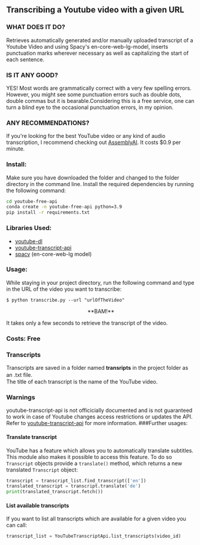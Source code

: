 ## Transcribing a Youtube video with a given URL
### WHAT DOES IT DO?
Retrieves automatically generated and/or manually uploaded transcript of a Youtube Video and using Spacy's en-core-web-lg-model, inserts punctuation marks wherever necessary as well as capitalizing the start of each sentence.
### IS IT ANY GOOD?
YES! Most words are grammatically correct with a very few spelling errors. However, you might see some punctuation errors such as double dots, double commas but it is bearable.Considering this is a free service, one can turn a blind eye to the occasional punctuation errors, in my opinion.
### ANY RECOMMENDATIONS?
 If you're looking for the best YouTube video or any kind of audio transcription, I recommend checking out [AssemblyAI](https://www.assemblyai.com/). It costs $0.9 per minute.
### Install:
Make sure you have downloaded the folder and changed to the folder directory in the command line. Install the required dependencies by running the following command:
```bash
cd youtube-free-api
conda create -n youtube-free-api python=3.9
pip install -r requirements.txt
``` 
### Libraries Used:
* [youtube-dl](https://ytdl-org.github.io/youtube-dl/index.html)
* [youtube-transcript-api](https://github.com/jdepoix/youtube-transcript-api)
* [spacy](https://spacy.io/) (en-core-web-lg model)

### Usage:
While staying in your project directory, run the following command and type in the URL of the video you want to transcribe:
```
$ python transcribe.py --url "urlOfTheVideo"
```
<p align="center">
**BAM!**
</p>
It takes only a few seconds to retrieve the transcript of the video. 

### Costs: Free
### Transcripts
Transcripts are saved in a folder named **transripts** in the project folder as an .txt file.　  
The title of each transcript is the name of the YouTube video.
### Warnings
youtube-transcript-api is not officicially documented and is not guaranteed to work in case of Youtube changes access restrictions or updates the API.
Refer to [youtube-transcript-api](https://github.com/jdepoix/youtube-transcript-api) for more information.
###Further usages:
#### Translate transcript

YouTube has a feature which allows you to automatically translate subtitles. This module also makes it possible to access this feature. To do so `Transcript` objects provide a `translate()` method, which returns a new translated `Transcript` object:

```python
transcript = transcript_list.find_transcript(['en'])
translated_transcript = transcript.translate('de')
print(translated_transcript.fetch())
```
#### List available transcripts

If you want to list all transcripts which are available for a given video you can call:

```python
transcript_list = YouTubeTranscriptApi.list_transcripts(video_id)
